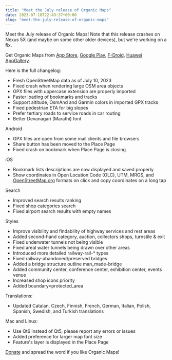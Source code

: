 ```yaml
---
title: "Meet the July release of Organic Maps"
date: 2023-07-18T22:49:37+00:00
slug: "meet-the-july-release-of-organic-maps"
---
```


Meet the July release of Organic Maps! Note that this release crashes on Nexus 5X (and maybe on some other older devices), but we're working on a fix.

Get Organic Maps from [App Store](https://apps.apple.com/app/organic-maps/id1567437057), [Google Play](https://play.google.com/store/apps/details?id=app.organicmaps), [F-Droid](https://f-droid.org/en/packages/app.organicmaps/), [Huawei AppGallery](https://appgallery.huawei.com/#/app/C104325611).

Here is the full changelog:

- Fresh OpenStreetMap data as of July 10, 2023
- Fixed crash when rendering large OSM area objects
- GPX files with uppercase extension are properly imported
- Faster loading of bookmarks and tracks
- Support altitude, OsmAnd and Garmin colors in imported GPX tracks
- Fixed pedestrian ETA for big slopes
- Prefer tertiary roads to service roads in car routing
- Better Devanagari (Marathi) font

Android

- GPX files are open from some mail clients and file browsers
- Share button has been moved to the Place Page
- Fixed crash on bookmark when Place Page is closing

iOS

- Bookmark lists descriptions are now displayed and saved properly
- Show coordinates in Open Location Code (OLC), UTM, MRGS, and [OpenStreetMap.org](http://OpenStreetMap.org/) formats on click and copy coordinates on a long tap

Search

- Improved search results ranking
- Fixed shop categories search
- Fixed airport search results with empty names

Styles

- Improve visibility and findability of highway services and rest areas
- Added second-hand category, auction, collectors shops, turnstile & exit
- Fixed underwater tunnels not being visible
- Fixed areal water tunnels being drawn over other areas
- Introduced more detailed railway-rail-\* types
- Fixed railway-abandoned/preserved bridges
- Added a bridge structure outline man_made-bridge
- Added community center, conference center, exhibition center, events venue
- Increased shop icons priority
- Added boundary=protected_area

Translations:

- Updated Catalan, Czech, Finnish, French, German, Italian, Polish, Spanish, Swedish, and Turkish translations

Mac and Linux:

- Use Qt6 instead of Qt5, please report any errors or issues
- Added preference for larger map font size
- Feature's layer is displayed in the Place Page

[Donate](https://organicmaps.app/donate/) and spread the word if you like Organic Maps!
